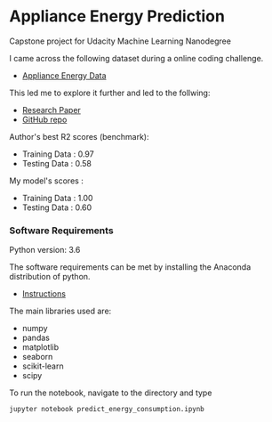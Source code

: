 # Appliance Energy Prediction

Capstone project for Udacity Machine Learning Nanodegree

I came across the following dataset during a online coding challenge.
* [Appliance Energy Data](http://archive.ics.uci.edu/ml/datasets/Appliances+energy+prediction)

This led me to explore it further and led to the follwing:
* [Research Paper](http://dx.doi.org/10.1016/j.enbuild.2017.01.083)           <br>
* [GitHub repo](https://github.com/LuisM78/Appliances-energy-prediction-data)

Author's best R2 scores (benchmark):
* Training Data : 0.97
* Testing Data  : 0.58 

My model's scores :
* Training Data : 1.00
* Testing Data  : 0.60

### Software Requirements

Python version: 3.6

The software requirements can be met by installing the Anaconda distribution of python. 
* [Instructions](https://conda.io/docs/user-guide/install/index.html)

The main libraries used are:
* numpy
* pandas
* matplotlib
* seaborn
* scikit-learn
* scipy

To run the notebook, navigate to the directory and type

```jupyter notebook predict_energy_consumption.ipynb```
